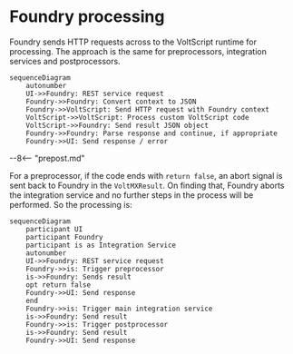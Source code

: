 # Foundry processing

Foundry sends HTTP requests across to the VoltScript runtime for processing. The approach is the same for preprocessors, integration services and postprocessors.

``` mermaid
sequenceDiagram
    autonumber
    UI->>Foundry: REST service request
    Foundry->>Foundry: Convert context to JSON
    Foundry->>VoltScript: Send HTTP request with Foundry context
    VoltScript->>VoltScript: Process custom VoltScript code
    VoltScript->>Foundry: Send result JSON object
    Foundry->>Foundry: Parse response and continue, if appropriate
    Foundry->>UI: Send response / error
```

--8<-- "prepost.md"

For a preprocessor, if the code ends with `return false`, an abort signal is sent back to Foundry in the `VoltMXResult`. On finding that, Foundry aborts the integration service and no further steps in the process will be performed. So the processing is:

```mermaid
sequenceDiagram
    participant UI
    participant Foundry
    participant is as Integration Service 
    autonumber
    UI->>Foundry: REST service request
    Foundry->>is: Trigger preprocessor
    is->>Foundry: Sends result
    opt return false
    Foundry->>UI: Send response
    end
    Foundry->>is: Trigger main integration service
    is->>Foundry: Send result
    Foundry->>is: Trigger postprocessor
    is->>Foundry: Send result
    Foundry->>UI: Send response
```